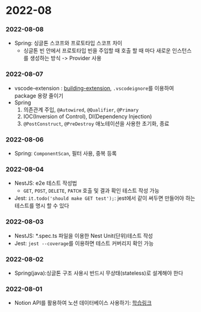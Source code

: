 # 2022-08

### 2022-08-08
- Spring: 싱글톤 스코프와 프로토타입 스코프 차이
    - 싱글톤 빈 안에서 프로토타입 빈을 주입할 때 호출 할 때 마다 새로운 인스턴스를 생성하는 방식 -> Provider 사용

### 2022-08-07
- vscode-extension : [building-extension](https://code.visualstudio.com/api/working-with-extensions/bundling-extension), `.vscodeignore`를 이용하여 package 용량 줄이기
- Spring
    1. 의존관계 주입, `@Autowired`, `@Qualifier`, `@Primary`
    1. IOC(Inversion of Control), DI(Dependency Injection)
    1. `@PostConstruct`, `@PreDestroy` 애노테이션을 사용한 초기화, 종료

### 2022-08-06
- Spring: `ComponentScan`, 필터 사용, 중복 등록

### 2022-08-04
- NestJS: e2e 테스트 작성법
    - `GET`, `POST`, `DELETE`, `PATCH` 호출 및 결과 확인 테스트 작성 가능
- Jest: `it.todo('should make GET test');`: jest에서 같이 써두면 만들어야 하는 테스트를 명시 할 수 있다

### 2022-08-03
- NestJS: *.spec.ts 파일을 이용한 Nest Unit(단위)테스트 작성
- Jest: `jest --coverage`를 이용하면 테스트 커버리지 확인 가능

### 2022-08-02
- Spring(java):싱글톤 구조 사용시 반드시 무상태(stateless)로 설계해야 한다

### 2022-08-01
- Notion API를 활용하여 노션 데이터베이스 사용하기: [학습링크](https://youtu.be/XCAwSBdeejU)
